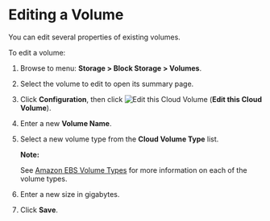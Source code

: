 # Editing a Volume

You can edit several properties of existing volumes.

To edit a volume:

1.  Browse to menu: **Storage > Block Storage > Volumes**.

2.  Select the volume to edit to open its summary page.

3.  Click **Configuration**, then
    click ![Edit this Cloud Volume](../images/volume-icon.png) (**Edit
    this Cloud Volume**).

4.  Enter a new **Volume Name**.

5.  Select a new volume type from the **Cloud Volume Type** list.

    **Note:**

    See [Amazon EBS Volume Types](http://docs.aws.amazon.com/AWSEC2/latest/UserGuide/EBSVolumeTypes.html)
    for more information on each of the volume types.

6.  Enter a new size in gigabytes.

7.  Click **Save**.

